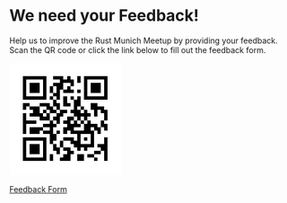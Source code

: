 # We need your Feedback!

Help us to improve the Rust Munich Meetup by providing your feedback. Scan the QR code or click the link below to fill out the feedback form.

![qrcode](./qrcode_feedback.png)

[Feedback Form](https://t1p.de/vs7x4)
